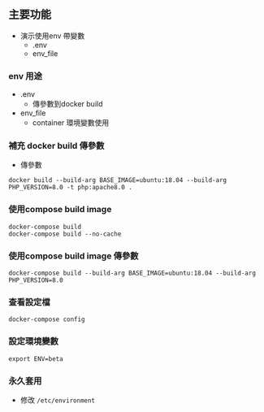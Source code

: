 ## 主要功能
- 演示使用env 帶變數
  - .env
  - env_file

### env 用途
- .env
  - 傳參數到docker build
- env_file
  - container 環境變數使用

### 補充 docker build 傳參數
- 傳參數
```
docker build --build-arg BASE_IMAGE=ubuntu:18.04 --build-arg PHP_VERSION=8.0 -t php:apache8.0 .
```

### 使用compose build image
```
docker-compose build
docker-compose build --no-cache
```
### 使用compose build image 傳參數
```
docker-compose build --build-arg BASE_IMAGE=ubuntu:18.04 --build-arg PHP_VERSION=8.0
```

### 查看設定檔
```
docker-compose config
```
### 設定環境變數
```
export ENV=beta
```
### 永久套用
- 修改 `/etc/environment`
